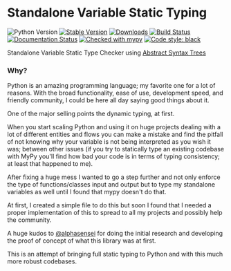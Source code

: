 # Standalone Variable Static Typing

![Python Version](https://img.shields.io/badge/Python-3.6-yellow.svg)
[![Stable Version](https://img.shields.io/pypi/v/svst?color=blue)](https://pypi.org/project/svst/)
[![Downloads](https://img.shields.io/pypi/dm/svst)](https://pypistats.org/packages/svst)
[![Build Status](https://github.com/spikedengineering/svst/actions/workflows/test.yml/badge.svg)](https://github.com/spikedengineering/svst/actions)
[![Documentation Status](https://readthedocs.org/projects/svst/badge/?version=latest)](https://svst.readthedocs.io/en/latest/?badge=latest)
[![Checked with mypy](https://www.mypy-lang.org/static/mypy_badge.svg)](https://mypy-lang.org/)
[![Code style: black](https://img.shields.io/badge/code%20style-black-000000.svg)](https://github.com/psf/black)

Standalone Variable Static Type Checker using [Abstract Syntax Trees](https://docs.python.org/3/library/ast.html)

### Why?

Python is an amazing programming language; my favorite one for a lot of reasons. With the broad functionality, ease of use, development speed, and friendly community, I could be here all day saying good things about it.

One of the major selling points the dynamic typing, at first.

When you start scaling Python and using it on huge projects dealing with a lot of different entities and flows you can make a mistake and find the pitfall of not knowing why your variable is not being interpreted as you wish it was; between other issues (if you try to statically type an existing codebase with MyPy you'll find how bad your code is in terms of typing consistency; at least that happened to me).

After fixing a huge mess I wanted to go a step further and not only enforce the type of functions/classes input and output but to type my standalone variables as well until I found that mypy doesn't do that.

At first, I created a simple file to do this but soon I found that I needed a proper implementation of this to spread to all my projects and possibly help the community.

A huge kudos to [@alphasensei](https://github.com/alphasensei) for doing the initial research and developing the proof of concept of what this library was at first.

This is an attempt of bringing full static typing to Python and with this much more robust codebases.
